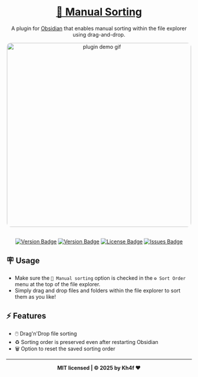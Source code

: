 <h1 align="center">
  <a href="https://obsidian.md/plugins?id=manual-sorting">📌 Manual Sorting</a>
</h1>

<p align="center">A plugin for <a href="https://obsidian.md/" target="_blank">Obsidian</a> that enables manual sorting within the file explorer using drag-and-drop.</p>

<div align="center">
  <img align="center" width="500" style="border-radius: 10px;" src="https://github.com/user-attachments/assets/f3d164ce-2dba-4184-a781-7185b79c710f" alt="plugin demo gif">
</div>

</br>

<p align="center">
	<a href="https://github.com/Kh4f/obsidian-manual-sorting/releases/latest"><img src="https://img.shields.io/badge/dynamic/json?logo=obsidian&color=363636&labelColor=5845b5&label=Downloads&query=%24%5B%22manual-sorting%22%5D.downloads&url=https%3A%2F%2Fraw.githubusercontent.com%2Fobsidianmd%2Fobsidian-releases%2Fmaster%2Fcommunity-plugin-stats.json" alt="Version Badge"></a>
    <a href="https://github.com/Kh4f/obsidian-manual-sorting/releases/latest"><img src="https://img.shields.io/github/manifest-json/v/Kh4f/obsidian-manual-sorting?color=373737&labelColor=5845b5&label=%F0%9F%94%A5%20Release" alt="Version Badge"></a>
	<a href="https://github.com/Kh4f/obsidian-manual-sorting/blob/master/LICENSE"><img src="https://img.shields.io/github/license/Kh4f/obsidian-manual-sorting?color=373737&labelColor=5845b5&label=%F0%9F%9B%A1%EF%B8%8F%20Licence" alt="License Badge"></a>
	<a href="https://github.com/Kh4f/obsidian-manual-sorting/issues"><img src="https://img.shields.io/github/issues/Kh4f/obsidian-manual-sorting?color=373737&labelColor=5845b5&label=%F0%9F%94%A7%20Issues" alt="Issues Badge"></a>
</p>

## 🪧 Usage

- Make sure the `📌 Manual sorting` option is checked in the `⚙️ Sort Order` menu at the top of the file explorer.
- Simply drag and drop files and folders within the file explorer to sort them as you like!

## ⚡ Features

- 🖱️ Drag'n'Drop file sorting
- ♻️ Sorting order is preserved even after restarting Obsidian
- 🗑️ Option to reset the saved sorting order

---

<div align="center">
  <b>MIT licensed | © 2025 by Kh4f ❤️</b>
</div>

